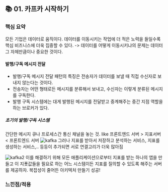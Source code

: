 ## 📚 01. 카프카 시작하기

### 핵심 요약

모든 기업은 데이터로 움직이다. 데이터를 이동시키는 작업에 더 적은 노력을 들일수록 핵심 비즈니스에 더욱 집중할 수 있다.
-> 데이터를 어떻게 이동시키냐의 문제는 데이터 그 자체만큼이나 중요한 것이다.

#### 발행/구독 메시지 전달

- 발행/구독 메시지 전달 패턴의 특징은 전송자가 데이터를 보낼 때 직접 수신자로 보내지 않는다는 것이다.
- 전송자는 어떤 형태로든 메시지를 분류해서 보내고, 수신자는 이렇게 분류된 메시지를 구독한다.
- 발행 구독 시스템에는 대게 발행된 메시지를 전달받고 중계해주는 중간 지점 역할을 하는 브로커가 있다.

##### 초기의 발행/구독 시스템
간단한 메시지 큐나 프로세스간 통신 채널을 놓는 것. like 프론트엔드 서버 > 지표서버 < 프론트엔드 서버
![kafka](https://github.com/user-attachments/assets/dcfc6e3b-b9a7-4912-b3df-7cf839e90125)
그러나 지표를 받아서 저장하고 분석하는 서비스, 지표를 생성하는 서비스,.. 등등이 추가되면 서로 연결고리가 더욱 많아짐

![kafka2](https://github.com/user-attachments/assets/71fa43a1-aa51-4261-8c2c-0faebddacd1c)
이를 해결하기 위해 모든 애플리케이션으로부터 지표를 받는 하나의 앱을 만들고 이 지푯값들을 필요로 하는 어느 시스템이든 지표를 질의할 수 있도록 해주는 서버를 제공하자.
복잡성이 줄어든 아키텍처 만들기 성공!

### 느낀점/적용
